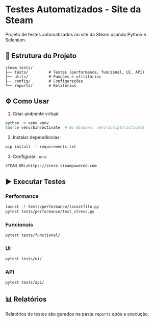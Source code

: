# Testes Automatizados - Site da Steam

Projeto de testes automatizados no site da Steam usando Python e Selenium.

## 📁 Estrutura do Projeto

```
steam_tests/
├── tests/         # Testes (performance, funcional, UI, API)
├── utils/         # Funções e utilitários
├── config/        # Configurações
└── reports/       # Relatórios
```

## ⚙️ Como Usar

1. Criar ambiente virtual:
```bash
python -m venv venv
source venv/bin/activate  # No Windows: venv\Scripts\activate
```

2. Instalar dependências:
```bash
pip install -r requirements.txt
```

3. Configurar `.env`:
```
STEAM_URL=https://store.steampowered.com
```

## ▶️ Executar Testes

### Performance
```bash
locust -f tests/performance/locustfile.py  
pytest tests/performance/test_stress.py
```

### Funcionais
```bash
pytest tests/functional/
```

### UI
```bash
pytest tests/ui/
```

### API
```bash
pytest tests/api/
```

## 📊 Relatórios

Relatórios de testes são gerados na pasta `reports` após a execução.
